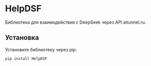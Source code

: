 # HelpDSF

Библиотека для взаимодействия с DeepSeek через API aitunnel.ru.

## Установка

Установите библиотеку через pip:

```bash
pip install HelpDSF

